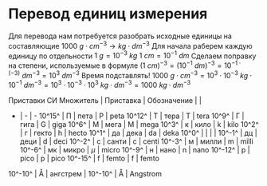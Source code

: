 # Перевод единиц измерения
Для перевода нам потребуется разобрать исходные единицы на составляющие
$1000\ g\cdot cm^{-3} \rightarrow kg \cdot dm^{-3}$
Для начала раберем каждую единицу по отдельности
$1\ g = 10^{-3}\ kg$
$1\ cm = 10^{-1}\ dm$
Сделаем поправку на степени, используемые в формуле
$(1\ cm)^{-3} = (10^{-1}\ dm)^{-3}=10^{-1\cdot(-3)}\ dm^{-3}=10^3\ dm^{-3}$
Время подставлять!
$1000\ g\cdot cm^{-3} = 10^3\cdot 10^{-3}\ kg \cdot 10^{-1}\ dm^{-3}= 10^3\cdot10^{-3}\cdot10^{3}\ kg\cdot dm^{-3}=1000\ kg\cdot dm^{-3}$

Приставки СИ
Множитель | Приставка | Обозначение | | 
- | - | -
10^15^ | П | пета | P | peta
10^12^ | Т | тера | T | tera
10^9^ | Г | гига | G | giga
10^6^ | М | мега | M | mega
10^3^ | к | кило | k | kilo
10^2^ | г | гекто | h | hecto
10^1^ | да | дека | da | deka
10^0^ | | | | 
10^-1^ | дц | деци | d | deci
10^-2^ | с | санти | c | centi
10^-3^ | м | милли | m | milli
10^-6^ | мк | микро | $\mu$ | micro
10^-9^ | н | нано | n | nano
10^-12^ | p | pico | p | pico
10^-15^ | f | femto | f | femto

10^-10^ | Å | ангстрем | 10^-10^ | Å | Angstrom
<!--stackedit_data:
eyJoaXN0b3J5IjpbMTkzNjc4ODUyNSw5NDkzMjIwNDEsLTExMT
g3Mjc0OTUsNzExODU4NjQ2LC0yMTY1MTI0NSwxNzAyMTYxMjcx
XX0=
-->